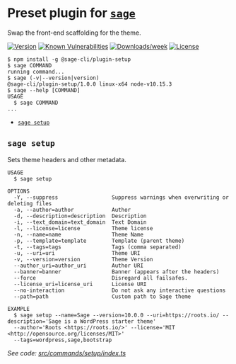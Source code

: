 Preset plugin for [`sage`](https://roots.io/sage/cli)
================

Swap the front-end scaffolding for the theme.

[![Version](https://img.shields.io/npm/v/@sage-cli/plugin-preset.svg)](https://npmjs.org/package/@sage-cli/plugin-preset)
[![Known Vulnerabilities](https://snyk.io/test/npm/@sage-cli/plugin-preset/badge.svg)](https://snyk.io/test/npm/@sage-cli/plugin-preset)
[![Downloads/week](https://img.shields.io/npm/dw/@heroku-cli/plugin-status.svg)](https://npmjs.org/package/@sage-cli/plugin-preset)
[![License](https://img.shields.io/npm/l/@sage-cli/plugin-preset.svg)](https://github.com/roots/sage-cli/blob/master/packages/preset/package.json)


<!-- toc -->

<!-- tocstop -->

<!-- usage -->
```sh-session
$ npm install -g @sage-cli/plugin-setup
$ sage COMMAND
running command...
$ sage (-v|--version|version)
@sage-cli/plugin-setup/1.0.0 linux-x64 node-v10.15.3
$ sage --help [COMMAND]
USAGE
  $ sage COMMAND
...
```
<!-- usagestop -->

<!-- commands -->
* [`sage setup`](#sage-setup)

## `sage setup`

Sets theme headers and other metadata.

```
USAGE
  $ sage setup

OPTIONS
  -Y, --suppress                 Suppress warnings when overwriting or deleting files
  -a, --author=author            Author
  -d, --description=description  Description
  -i, --text_domain=text_domain  Text Domain
  -l, --license=license          Theme license
  -n, --name=name                Theme Name
  -p, --template=template        Template (parent theme)
  -t, --tags=tags                Tags (comma separated)
  -u, --uri=uri                  Theme URI
  -v, --version=version          Theme Version
  --author_uri=author_uri        Author URI
  --banner=banner                Banner (appears after the headers)
  --force                        Disregard all failsafes.
  --license_uri=license_uri      License URI
  --no-interaction               Do not ask any interactive questions
  --path=path                    Custom path to Sage theme

EXAMPLE
  $ sage setup --name=Sage --version=10.0.0 --uri=https://roots.io/ --description='Sage is a WordPress starter theme' 
  --author='Roots <https://roots.io/>' --license='MIT <http://opensource.org/licenses/MIT>' 
  --tags=wordpress,sage,bootstrap
```

_See code: [src/commands/setup/index.ts](https://github.com/roots/sage-cli/blob/v1.0.0/packages/setup/src/commands/setup/index.ts)_
<!-- commandsstop -->
